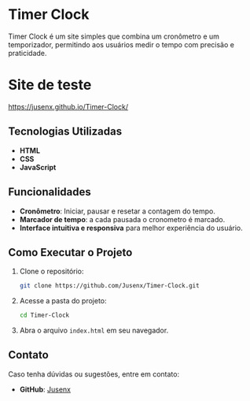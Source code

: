 # Timer Clock

Timer Clock é um site simples que combina um cronômetro e um temporizador, permitindo aos usuários medir o tempo com precisão e praticidade.

# Site de teste

https://jusenx.github.io/Timer-Clock/

## Tecnologias Utilizadas

- **HTML**
- **CSS**
- **JavaScript**

## Funcionalidades

- **Cronômetro**: Iniciar, pausar e resetar a contagem do tempo.
- **Marcador de tempo**: a cada pausada o cronometro é marcado.
- **Interface intuitiva e responsiva** para melhor experiência do usuário.

## Como Executar o Projeto

1. Clone o repositório:
   ```bash
   git clone https://github.com/Jusenx/Timer-Clock.git
   ```
2. Acesse a pasta do projeto:
   ```bash
   cd Timer-Clock
   ```
3. Abra o arquivo `index.html` em seu navegador.

## Contato

Caso tenha dúvidas ou sugestões, entre em contato:

- **GitHub**: [Jusenx](https://github.com/Jusenx)

